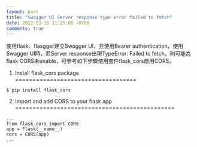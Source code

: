 ```yaml
---
layout: post
title: "Swagger UI Server response type error failed to fetch"
date: 2022-03-16 11:25:06 -0700
comments: true
---
```


使用flask、flasgger建立Swagger UI，並使用Bearer authentication，使用Swagger UI時，若Server response出現TypeError: Failed to fetch，則可能為flask CORS未enable，可參考如下步驟使用套件flask_cors啟用CORS。

1. Install flask_cors package
===================================
```
$ pip install flask_cors
```

2. Import and add CORS to your flask app
==============================================
```
...
from flask_cors import CORS
app = Flask(__name__)
cors = CORS(app)
...
```